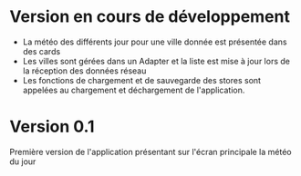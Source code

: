 # Version en cours de développement

* La météo des différents jour pour une ville donnée est présentée dans des cards
* Les villes sont gérées dans un Adapter et la liste est mise à jour lors de la réception des données réseau
* Les fonctions de chargement et de sauvegarde des stores sont appelées au chargement et déchargement de l'application.


# Version 0.1
Première version de l'application présentant sur l'écran principale la météo du jour

